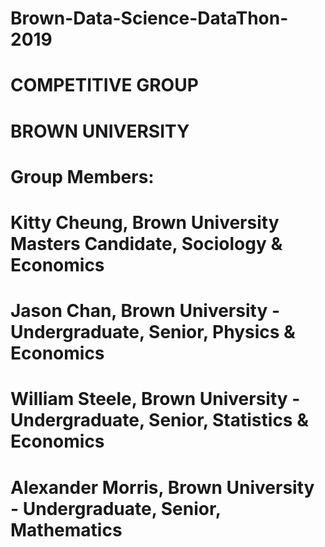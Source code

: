 # Brown-Data-Science-DataThon-2019

# COMPETITIVE GROUP
# BROWN UNIVERSITY


# Group Members:

# Kitty Cheung, Brown University Masters Candidate, Sociology & Economics
# Jason Chan, Brown University - Undergraduate, Senior, Physics & Economics
# William Steele, Brown University - Undergraduate, Senior, Statistics & Economics
# Alexander Morris, Brown University - Undergraduate, Senior, Mathematics
